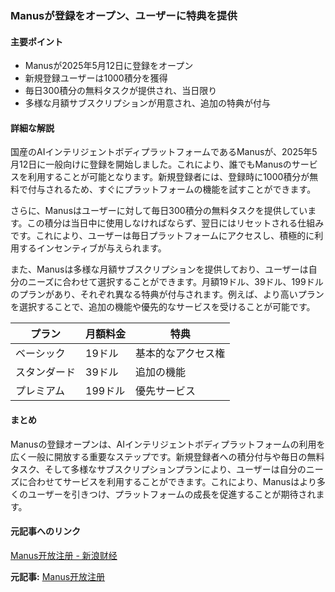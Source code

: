 ### Manusが登録をオープン、ユーザーに特典を提供

#### 主要ポイント
- Manusが2025年5月12日に登録をオープン
- 新規登録ユーザーは1000積分を獲得
- 毎日300積分の無料タスクが提供され、当日限り
- 多様な月額サブスクリプションが用意され、追加の特典が付与

#### 詳細な解説

国産のAIインテリジェントボディプラットフォームであるManusが、2025年5月12日に一般向けに登録を開始しました。これにより、誰でもManusのサービスを利用することが可能となります。新規登録者には、登録時に1000積分が無料で付与されるため、すぐにプラットフォームの機能を試すことができます。

さらに、Manusはユーザーに対して毎日300積分の無料タスクを提供しています。この積分は当日中に使用しなければならず、翌日にはリセットされる仕組みです。これにより、ユーザーは毎日プラットフォームにアクセスし、積極的に利用するインセンティブが与えられます。

また、Manusは多様な月額サブスクリプションを提供しており、ユーザーは自分のニーズに合わせて選択することができます。月額19ドル、39ドル、199ドルのプランがあり、それぞれ異なる特典が付与されます。例えば、より高いプランを選択することで、追加の機能や優先的なサービスを受けることが可能です。

| プラン | 月額料金 | 特典 |
|-------|---------|-----|
| ベーシック | 19ドル | 基本的なアクセス権 |
| スタンダード | 39ドル | 追加の機能 |
| プレミアム | 199ドル | 優先サービス |

#### まとめ
Manusの登録オープンは、AIインテリジェントボディプラットフォームの利用を広く一般に開放する重要なステップです。新規登録者への積分付与や毎日の無料タスク、そして多様なサブスクリプションプランにより、ユーザーは自分のニーズに合わせてサービスを利用することができます。これにより、Manusはより多くのユーザーを引きつけ、プラットフォームの成長を促進することが期待されます。

#### 元記事へのリンク
[Manus开放注册 - 新浪财经](リンク先URL)

**元記事:** [Manus开放注册](https://finance.sina.com.cn/wm/2025-05-13/doc-inewkmnf0518253.shtml)